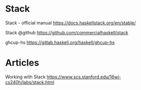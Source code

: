 # Stack

Stack - official manual
https://docs.haskellstack.org/en/stable/

Stack @github
https://github.com/commercialhaskell/stack

ghcup-hs
https://gitlab.haskell.org/haskell/ghcup-hs



# Articles

Working with Stack
https://www.scs.stanford.edu/16wi-cs240h/labs/stack.html

